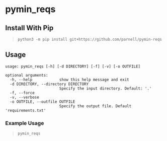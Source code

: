 # pymin_reqs

## Install With Pip
> `python3 -m pip install git+https://github.com/parnell/pymin-reqs`

## Usage
```
usage: pymin_reqs [-h] [-d DIRECTORY] [-f] [-v] [-o OUTFILE]

optional arguments:
  -h, --help            show this help message and exit
  -d DIRECTORY, --directory DIRECTORY
                        Specify the input directory. Default: '.'
  -f, --force
  -v, --verbose
  -o OUTFILE, --outfile OUTFILE
                        Specify the output file. Default 'requirements.txt'
```
### Example Usage
> `pymin_reqs`
